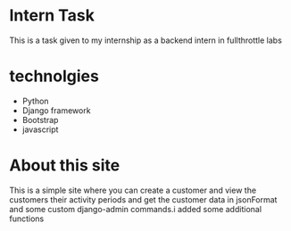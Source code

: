 # Intern Task

This is a task given to my internship as a backend intern in fullthrottle labs

# technolgies

* Python 
* Django framework
* Bootstrap
* javascript

# About this site


This is a simple site where you can create a customer and view the customers their activity periods and get the customer data in jsonFormat and some custom django-admin commands.i added some additional functions 
